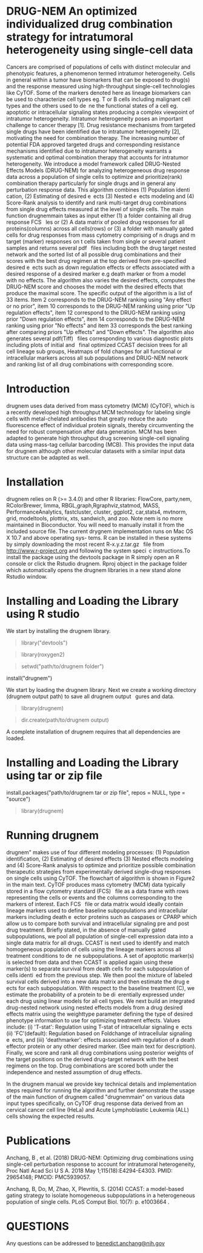 # DRUG-NEM An optimized individualized drug combination strategy for intratumoral heterogeneity using single-cell data



Cancers are comprised of populations of cells with distinct molecular and phenotypic features, a
phenomenon termed intratumor heterogeneity. Cells in general within a tumor have biomarkers that
can be exposed to drug(s) and the response measured using high-throughput single-cell technologies like
CyTOF. Some of the markers denoted here as lineage biomarkers can be used to characterize cell types
eg. T or B cells including malignant cell types and the others used to de ne the functional states of a cell
eg. apoptotic or intracellular signaling states producing a complex viewpoint of intratumor heterogeneity.
Intratumor heterogeneity poses an important challenge to cancer therapy [1]. Drug resistance mechanisms
from targeted single drugs have been identified due to intratumor heterogeneity [2], motivating the need for
combination therapy. The increasing number of potential FDA approved targeted drugs and corresponding
resistance mechanisms identified due to intratumor heterogeneity warrants a systematic and optimal
combination therapy that accounts for intratumor heterogeneity.
We introduce a model framework called DRUG-Nested Effects Models (DRUG-NEM) for analyzing
heterogeneous drug response data across a population of single cells to optimize and prioritize(rank)
combination therapy particularly for single drugs and in general any perturbation response data. This
algorithm combines (1) Population identi cation, (2) Estimating of desired e ects (3) Nested e ects
modeling and (4) Score-Rank analysis to identify and rank multi-target drug combinations from single
drug effects measured at the level of single cells. The main function drugnemmain takes as input either
(1) a folder containing all drug response FCS  les or (2) A data matrix of pooled drug responses for
all proteins(columns) across all cells(rows) or (3) a folder with manually gated cells for drug responses
from mass cytometry comprising of n drugs and m target (marker) responses on t cells taken from single
or several patient samples and returns several pdf  files including both the drug target nested network
and the sorted list of all possible drug combinations and their scores with the best drug regimen at the
top derived from pre-specified desired e ects such as down regulation effects or effects associated with a
desired response of a desired marker e.g death marker or from a model with no effects. The algorithm
also varies the desired effects, computes the DRUG-NEM score and chooses the model with the desired
effects that produce the maximal score.
The specific output of the algorithm is a list of 33 items. Item 2 corresponds to the DRUG-NEM
ranking using "Any effect or no prior", item 10 corresponds to the DRUG-NEM ranking using prior "Up
regulation effects", item 12 correspond to the DRUG-NEM ranking using prior "Down regulation effects",
item 14 corresponds to the DRUG-NEM ranking using prior "No effects" and item 33 corresponds the
best ranking after comparing priors "Up effects" and "Down effects". The algorithm also generates several
pdf(Tiff)  files corresponding to various diagnostic plots including plots of initial and  final optimized
CCAST decision trees for all cell lineage sub groups, Heatmaps of fold changes for all functional or
intracellular markers across all sub populations and DRUG-NEM network and ranking list of all drug
combinations with corresponding score.

# Introduction
drugnem uses data derived from mass cytometry (MCM) (CyTOF), which is a recently developed high
throughput MCM technology for labeling single cells with metal-chelated antibodies that greatly reduce the
auto fluorescence effect of individual protein signals, thereby circumventing the need for robust compensation
after data generation. MCM has been adapted to generate high throughput drug screening single-cell
signaling data using mass-tag cellular barcoding (MCB). This provides the input data for drugnem
although other molecular datasets with a similar input data structure can be adapted as well.

# Installation
drugnem relies on R (>= 3.4.0) and other R libraries: 
FlowCore, party,nem, RColorBrewer, limma, RBGL,graph,Rgraphviz,statmod,
MASS, PerformanceAnalytics, fastcluster, cluster, ggplot2, car,stats4, mvtnorm, grid, modeltools, plottrix,
xts, sandwich, and zoo. Note nem is no more maintained in Bioconductor. You will need to manually install it from the included source file. 
The current drygnem implementation runs on Mac OS X 10.7 and above operating sys-
tems. R can be installed in these systems by simply downloading the most recent R-x.y.z.tar.gz  file from
http://www.r-project.org and following the system speci c instructions.To install the package using the
devtools package in R simply open an R console or click the Rstudio drugnem. Rproj object in the package
folder which automatically opens the drugnem libraries in a new stand alone Rstudio window.

# Installing and Loading the Library using R studio

We start by installing the drugnem library.

>library("devtools")

>library(roxygen2)

>setwd("path/to/drugnem folder")

install("drugnem")

We start by loading the drugnem library. Next we create a working directory (drugnem output path) to
save all drugnem output  gures and data.

>library(drugnem)

>dir.create(path/to/drugnem output)

A complete installation of drugnem requires that all dependencies are loaded.

# Installing and Loading the Library using tar or zip file

install.packages("path/to/drugnem tar or zip file", repos = NULL, type = "source")

> library(drugnem)

# Running drugnem

drugnem" makes use of four different modeling processes: (1) Population identification, (2) Estimating of
desired effects (3) Nested effects modeling and (4) Score-Rank analysis to optimize and prioritize possible
combination therapeutic strategies from experimentally derived single-drug responses on single cells using
CyTOF. The flowchart of algorithm is shown in Figure2 in the main text. CyTOF produces mass
cytometry (MCM) data typically stored in a flow cytometry standard (FCS)  file as a data frame with rows
representing the cells or events and the columns corresponding to the markers of interest. Each FCS  file or
data matrix would ideally contain lineage markers used to define baseline subpopulations and intracellular
markers including death e ector proteins such as caspases or CPARP which allow us to compare both
survival and intracellular signaling pre and post drug treatment. Briefly stated, in the absence of manually
gated subpopulations, we pool all population of single-cell expression data into a single data matrix for all
drugs. CCAST is next used to identify and match homogeneous population of cells using the lineage
markers across all treatment conditions to de ne subpopulations. A set of apoptotic marker(s) is selected
from data and then CCAST is applied again using these marker(s) to separate survival from death cells
for each subpopulation of cells identi ed from the previous step. We then pool the mixture of labeled
survival cells derived into a new data matrix and then estimate the drug e ects for each subpopulation.
With respect to the baseline treatment (C), we estimate the probability of a protein to be di erentially
expressed under each drug using linear models for all cell types. We next build an integrated drug-nested
network using nested effects models from a drug desired effects matrix using the weighttype parameter
defining the type of desired phenotype information to use for optimizing treatment effects. Values include:
(i) 'T-stat': Regulation using T-stat of intracellular signaling e ects (ii) 'FC'(default): Regulation based
on Foldchange of intracellular signaling e ects, and (iii) 'deathmarker': effects associated with regulation
of a death effector protein or any other desired marker. (See main text for description). Finally, we score
and rank all drug combinations using posterior weights of the target positions on the derived drug-target
network with the best regimens on the top. Drug combinations are scored both under the independence
and nested assumption of drug effects.

In the drugnem manual we provide key technical details and implementation steps required for running the
algorithm and further demonstrate the usage of the main function of drugnem called "drugnemmain" on
various data input types specifically, on CyTOF drug response data derived from an cervical cancer cell line
(HeLa) and Acute Lymphoblastic Leukemia (ALL) cells showing the expected results. 


# Publications

Anchang, B , et al. (2018) DRUG-NEM: Optimizing drug combinations using single-cell perturbation
response to account for intratumoral heterogeneity, Proc Natl Acad Sci U S A. 2018 May 1;115(18):E4294-E4303. PMID: 29654148; PMCID: PMC5939057.

Anchang, B, Do, M, Zhao, X, Plevritis, S. (2014) CCAST: a model-based gating strategy to isolate
homogeneous subpopulations in a heterogeneous population of single cells. PLoS Comput Biol. 10(7): p.
e1003664 .

# QUESTIONS
Any questions can be addressed to benedict.anchang@nih.gov
